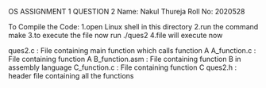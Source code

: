 OS ASSIGNMENT 1
QUESTION 2
Name: Nakul Thureja
Roll No: 2020528

To Compile the Code:
    1.open Linux shell in this directory
    2.run the command make
    3.to execute the file now run ./ques2 
    4.file will execute now

ques2.c : File containing main function which calls function A
A_function.c : File containing function A
B_function.asm : File containing function B in assembly language
C_function.c : File containing function C
ques2.h : header file containing all the functions